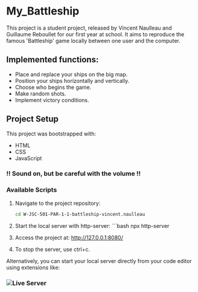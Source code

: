 # My_Battleship

This project is a student project, released by Vincent Naulleau and Guillaume Reboullet for our first year at school. It aims to reproduce the famous 'Battleship' game locally between one user and the computer.

## Implemented functions:

- Place and replace your ships on the big map.
- Position your ships horizontally and vertically.
- Choose who begins the game.
- Make random shots.
- Implement victory conditions.

## Project Setup

This project was bootstrapped with:
- HTML
- CSS
- JavaScript

### !! Sound on, but be careful with the volume !!

### Available Scripts

1. Navigate to the project repository:
   ```bash
   cd W-JSC-501-PAR-1-1-battleship-vincent.naulleau
2. Start the local server with http-server:
       ```bash
    npx http-server
3. Access the project at:
   http://127.0.0.1:8080/
   
4. To stop the server, use ctrl+c.

Alternatively, you can start your local server directly from your code editor using extensions like:
### ![Live Server](./liveserver.png)
